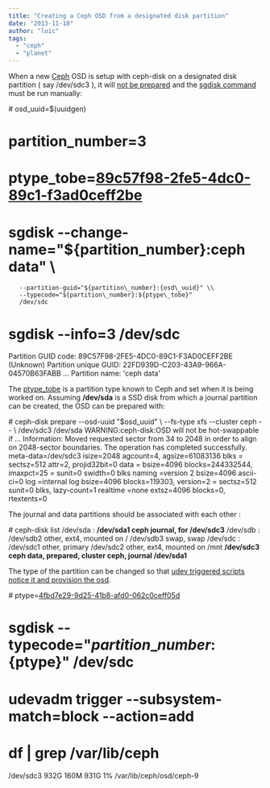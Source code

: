 ```yaml
---
title: "Creating a Ceph OSD from a designated disk partition"
date: "2013-11-18"
author: "loic"
tags: 
  - "ceph"
  - "planet"
---
```


When a new [Ceph](http://ceph.com/) OSD is setup with ceph-disk on a designated disk partition ( say /dev/sdc3 ), it will [not be prepared](https://github.com/ceph/ceph/blob/v0.67.4/src/ceph-disk#L1027) and the [sgdisk command](https://github.com/ceph/ceph/blob/v0.67.4/src/ceph-disk#L1034) must be run manually:

\# osd\_uuid=$(uuidgen)
# partition\_number=3
# ptype\_tobe=[89c57f98-2fe5-4dc0-89c1-f3ad0ceff2be](https://github.com/ceph/ceph/blob/v0.67.4/src/ceph-disk#L65)
# sgdisk --change-name="${partition\_number}:ceph data" \\
       --partition-guid="${partition\_number}:{osd\_uuid}" \\
       --typecode="${partition\_number}:${ptype\_tobe}"
       /dev/sdc
# sgdisk --info=3 /dev/sdc
Partition GUID code: 89C57F98-2FE5-4DC0-89C1-F3AD0CEFF2BE (Unknown)
Partition unique GUID: 22FD939D-C203-43A9-966A-04570B63FABB
...
Partition name: 'ceph data'

The [ptype\_tobe](https://github.com/ceph/ceph/blob/v0.67.4/src/ceph-disk#L65) is a partition type known to Ceph and set when it is being worked on. Assuming **/dev/sda** is a SSD disk from which a journal partition can be created, the OSD can be prepared with:

\# ceph-disk prepare --osd-uuid "$osd\_uuid" \\
     --fs-type xfs --cluster ceph -- \\
     /dev/sdc3 /dev/sda
WARNING:ceph-disk:OSD will not be hot-swappable if ...
Information: Moved requested sector from 34 to 2048 in
order to align on 2048-sector boundaries.
The operation has completed successfully.
meta-data=/dev/sdc3              isize=2048   agcount=4, agsize=61083136 blks
         =                       sectsz=512   attr=2, projid32bit=0
data     =                       bsize=4096   blocks=244332544, imaxpct=25
         =                       sunit=0      swidth=0 blks
naming   =version 2              bsize=4096   ascii-ci=0
log      =internal log           bsize=4096   blocks=119303, version=2
         =                       sectsz=512   sunit=0 blks, lazy-count=1
realtime =none                   extsz=4096   blocks=0, rtextents=0

The journal and data partitions should be associated with each other :

\# ceph-disk list
/dev/sda :
 **/dev/sda1 ceph journal, for /dev/sdc3**
/dev/sdb :
 /dev/sdb2 other, ext4, mounted on /
 /dev/sdb3 swap, swap
/dev/sdc :
 /dev/sdc1 other, primary
 /dev/sdc2 other, ext4, mounted on /mnt
 **/dev/sdc3 ceph data, prepared, cluster ceph, journal /dev/sda1**

The type of the partition can be changed so that [udev triggered scripts notice it and provision the osd](http://dachary.org/?p=2428).

\# ptype=[4fbd7e29-9d25-41b8-afd0-062c0ceff05d](https://github.com/ceph/ceph/blob/v0.67.4/src/ceph-disk#L63)
# sgdisk --typecode="${partition\_number}:${ptype}" /dev/sdc
# udevadm trigger --subsystem-match=block --action=add
# df | grep /var/lib/ceph
/dev/sdc3       932G 160M  931G   1% /var/lib/ceph/osd/ceph-9
